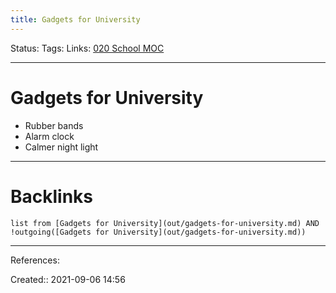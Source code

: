 ```yaml
---
title: Gadgets for University
---
```

Status: 
Tags: 
Links: [020 School MOC](out/020-school-moc.md)
___
# Gadgets for University
- Rubber bands
- Alarm clock
- Calmer night light
___
# Backlinks
```dataview
list from [Gadgets for University](out/gadgets-for-university.md) AND !outgoing([Gadgets for University](out/gadgets-for-university.md))
```
___
References:

Created:: 2021-09-06 14:56
